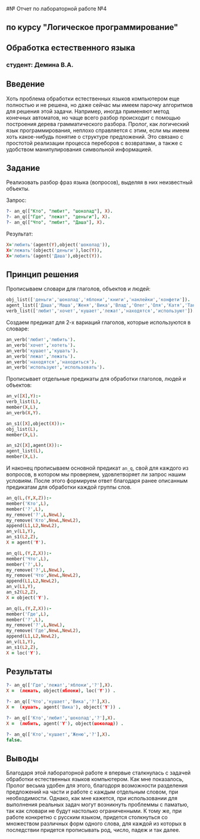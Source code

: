#№ Отчет по лабораторной работе №4
## по курсу "Логическое программирование"

## Обработка естественного языка

### студент: Демина В.А.


## Введение

Хоть проблема обработки естественных языков компьютером еще полностью и не решена, но даже сейчас мы имеем парочку алгоритмов для решения этой задачи. Например, иногда применяют метод конечных автоматов, но чаще всего разбор происходит с помощью построения дерева грамматического разбора.
Пролог, как логический язык программирования, неплохо справляется с этим, если мы имеем хоть какое-нибудь понятие о структуре предложений. Это связано с простотой реализации процесса переборов с возвратами, а также с удобством манипулирования символьной информацией.

## Задание

Реализовать разбор фраз языка (вопросов), выделяя в них неизвестный объекты.

Запрос:
```prolog
?- an_q(["Кто", "любит", "шоколад"], X).
?- an_q(["Где", "лежат", "деньги"], X).
?- an_q(["Что", "любит", "Даша"], X).
```

Результат:
```prolog
X='любить'(agent(Y),object('шоколад')),
Х='лежать'(object('деньги'),loc(Y)),
Х='любить'(agent('Даша'),object(Y)).
```

## Принцип решения

Прописываем словари для глаголов, объектов и людей:
```prolog
obj_list(['деньги','шоколад','яблоки','книги','наклейки','конфети']).
agent_list(['Даша','Маша','Женя','Вика','Влад','Олег','Оля','Катя','Таня']).
verb_list(['любит','хочет','кушает','лежат','находятся','используют']).
```

Создаем предикат для 2-х вариаций глаголов, которые используются в словаре:
```prolog
an_verb('любит','любить').
an_verb('хочет','хотеть').
an_verb('кушает','кушать').
an_verb('лежат','лежать').
an_verb('находятся','находиться').
an_verb('используют','использовать').
```

Прописывает отдельные предикаты для обработки глаголов, людей и объектов:
```prolog
an_v([X],Y):- 
verb_list(L),
member(X,L),
an_verb(X,Y).

an_s1([X],object(X)):- 
obj_list(L),
member(X,L).

an_s2([X],agent(X)):- 
agent_list(L),
member(X,L).
```

И наконец прописываем основной предикат `an_q`, свой для каждого из вопросов, в котором мы проверяем, удовлетворяет ли запрос нашим условиям. После этого формируем ответ благодаря ранее описанным предикатам для обработки каждой группы слов.
```prolog
an_q(L,(Y,X,Z)):-
member('Кто',L),
member('?',L),
my_remove('?',L,NewL),
my_remove('Кто',NewL,NewL2),
append(L1,L2,NewL2),
an_v(L1,Y),
an_s1(L2,Z),
X = agent('Y').

an_q(L,(Y,Z,X)):-
member('Что',L),
member('?',L),
my_remove('?',L,NewL),
my_remove('Что',NewL,NewL2),
append(L1,L2,NewL2),
an_v(L1,Y),
an_s2(L2,Z),
X = object('Y').

an_q(L,(Y,Z,X)):-
member('Где',L),
member('?',L),
my_remove('?',L,NewL),
my_remove('Где',NewL,NewL2),
append(L1,L2,NewL2),
an_v(L1,Y),
an_s1(L2,Z),
X = loc('Y').
```


## Результаты

```prolog
?- an_q(['Где','лежат','яблоки','?'],X).
X =  (лежать, object(яблоки), loc('Y')) .

?- an_q(['Что','кушает','Вика','?'],X).
X =  (кушать, agent('Вика'), object('Y')) .

?- an_q(['Кто','любит','шоколад','?'],X).
X =  (любить, agent('Y'), object(шоколад)) .

?- an_q(['Кто','кушает','Женю','?'],X).
false.
```

## Выводы
Благодаря этой лабораторной работе я впервые сталкнулась с задачей обработки естественных языков компьютером. Как мне показалось, Пролог весьма удобен для этого, благодоря возможности разделения предложений на части и работе с каждым отдельным словом, при необходимости. Однако, как мне кажется, при использовании для выполнения реальных задач могут возникнуть проблеммы с паматью, так как словари не будут настолько ограниченными. К тому же, при работе конкретно с русским языком, придется столкнуться со множеством различных форм одного слова, для каждой из которых в последствии придется прописывать род, число, падеж и так далее.
